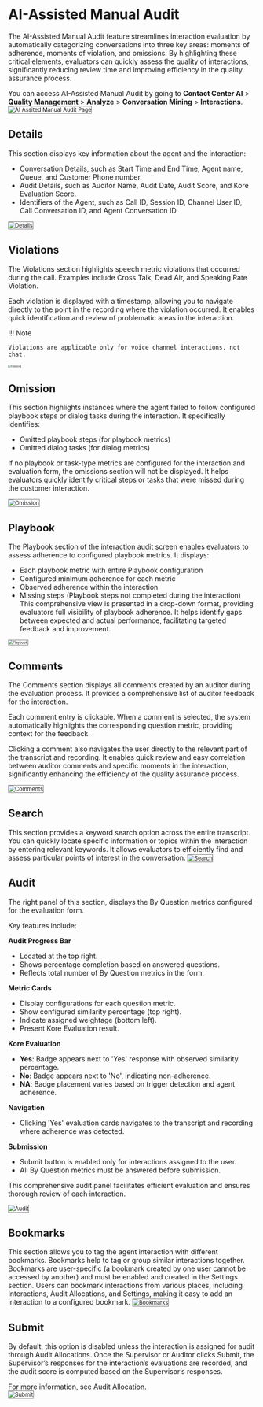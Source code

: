 # AI-Assisted Manual Audit

The AI-Assisted Manual Audit feature streamlines interaction evaluation by automatically categorizing conversations into three key areas: moments of adherence, moments of violation, and omissions. By highlighting these critical elements, evaluators can quickly assess the quality of interactions, significantly reducing review time and improving efficiency in the quality assurance process.

You can access AI-Assisted Manual Audit by going to **Contact Center AI** > **Quality Management** > **Analyze** > **Conversation Mining** > **Interactions**.  
<img src="../images/ai-assist-manual-audit-default.png" alt="AI Assited Manual Audit Page" title="AI Assited Manual Audit Page" style="border: 1px solid gray; zoom:80%;">

## Details

This section displays key information about the agent and the interaction:

* Conversation Details, such as Start Time and End Time, Agent name, Queue, and Customer Phone number.
* Audit Details, such as Auditor Name, Audit Date, Audit Score, and Kore Evaluation Score.
* Identifiers of the Agent, such as Call ID, Session ID, Channel User ID, Call Conversation ID, and Agent Conversation ID.  
<img src="../images/ai-assist-detail.png" alt="Details" title="Details" style="border: 1px solid gray; zoom:80%;">

## Violations

The Violations section highlights speech metric violations that occurred during the call. Examples include Cross Talk, Dead Air, and Speaking Rate Violation.

Each violation is displayed with a timestamp, allowing you to navigate directly to the point in the recording where the violation occurred. It enables quick identification and review of problematic areas in the interaction.


!!! Note

    Violations are applicable only for voice channel interactions, not chat.

<img src="../images/ai-assist-violation.png" alt="Violations" title="Violations" style="border: 1px solid gray; zoom:30%;">

## Omission

This section highlights instances where the agent failed to follow configured playbook steps or dialog tasks during the interaction. It specifically identifies:

* Omitted playbook steps (for playbook metrics)
* Omitted dialog tasks (for dialog metrics)

If no playbook or task-type metrics are configured for the interaction and evaluation form, the omissions section will not be displayed. It helps evaluators quickly identify critical steps or tasks that were missed during the customer interaction.

<img src="../images/ai-assist-omission.png" alt="Omission" title="Omission" style="border: 1px solid gray; zoom:80%;">

## Playbook

The Playbook section of the interaction audit screen enables evaluators to assess adherence to configured playbook metrics. It displays:
* Each playbook metric with entire Playbook configuration
* Configured minimum adherence for each metric
* Observed adherence within the interaction
* Missing steps (Playbook steps not completed during the interaction)
This comprehensive view is presented in a drop-down format, providing evaluators full visibility of playbook adherence. It helps identify gaps between expected and actual performance, facilitating targeted feedback and improvement.
  
<img src="../images/ai-assist-playbook.png" alt="Playbook" title="Playbook" style="border: 1px solid gray; zoom:50%;">

## Comments

The Comments section displays all comments created by an auditor during the evaluation process. It provides a comprehensive list of auditor feedback for the interaction.

Each comment entry is clickable. When a comment is selected, the system automatically highlights the corresponding question metric, providing context for the feedback.

Clicking a comment also navigates the user directly to the relevant part of the transcript and recording. It enables quick review and easy correlation between auditor comments and specific moments in the interaction, significantly enhancing the efficiency of the quality assurance process.

<img src="../images/ai-assist-comments.png" alt="Comments" title="Comments" style="border: 1px solid gray; zoom:80%;">

## Search

This section provides a keyword search option across the entire transcript. You can quickly locate specific information or topics within the interaction by entering relevant keywords. It allows evaluators to efficiently find and assess particular points of interest in the conversation.
<img src="../images/ai-assist-search.png" alt="Search" title="Search" style="border: 1px solid gray; zoom:80%;">

## Audit

The right panel of this section, displays the By Question metrics configured for the evaluation form.

Key features include:

**Audit Progress Bar**

   * Located at the top right.
   * Shows percentage completion based on answered questions.
   * Reflects total number of By Question metrics in the form.

**Metric Cards**

  * Display configurations for each question metric.
  * Show configured similarity percentage (top right).
  * Indicate assigned weightage (bottom left).
  * Present Kore Evaluation result.

**Kore Evaluation**

  * **Yes**: Badge appears next to 'Yes' response with observed similarity percentage.
  * **No**: Badge appears next to 'No', indicating non-adherence.
  * **NA**: Badge placement varies based on trigger detection and agent adherence.

**Navigation**

  * Clicking 'Yes' evaluation cards navigates to the transcript and recording where adherence was detected.

**Submission**

  * Submit button is enabled only for interactions assigned to the user.
  * All By Question metrics must be answered before submission.

This comprehensive audit panel facilitates efficient evaluation and ensures thorough review of each interaction.

<img src="../images/ai-assist-audit.png" alt="Audit" title="Audit" style="border: 1px solid gray; zoom:80%;">

## Bookmarks

This section allows you to tag the agent interaction with different bookmarks. Bookmarks help to tag or group similar interactions together. Bookmarks are user-specific (a bookmark created by one user cannot be accessed by another) and must be enabled and created in the Settings section. Users can bookmark interactions from various places, including Interactions, Audit Allocations, and Settings, making it easy to add an interaction to a configured bookmark.
<img src="../images/ai-assist-bookmarks.png" alt="Bookmarks" title="Bookmarks" style="border: 1px solid gray; zoom:80%;">

## Submit

By default, this option is disabled unless the interaction is assigned for audit through Audit Allocations. Once the Supervisor or Auditor clicks Submit, the Supervisor’s responses for the interaction’s evaluations are recorded, and the audit score is computed based on the Supervisor’s responses.

For more information, see [Audit Allocation](../analyze/conversation-mining.md#audit-allocations).  
<img src="../images/ai-assist-submit.png" alt="Submit" title="Submit" style="border: 1px solid gray; zoom:80%;">